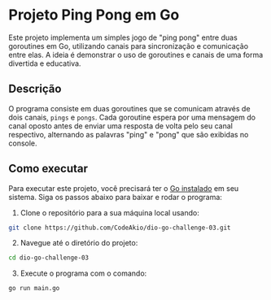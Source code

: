 # Projeto Ping Pong em Go

Este projeto implementa um simples jogo de "ping pong" entre duas goroutines em Go, utilizando canais para sincronização e comunicação entre elas. A ideia é demonstrar o uso de goroutines e canais de uma forma divertida e educativa.

## Descrição

O programa consiste em duas goroutines que se comunicam através de dois canais, `pings` e `pongs`. Cada goroutine espera por uma mensagem do canal oposto antes de enviar uma resposta de volta pelo seu canal respectivo, alternando as palavras "ping" e "pong" que são exibidas no console.

## Como executar

Para executar este projeto, você precisará ter o [Go instalado](https://golang.org/dl/) em seu sistema. Siga os passos abaixo para baixar e rodar o programa:

1. Clone o repositório para a sua máquina local usando:
  ```bash
  git clone https://github.com/CodeAkio/dio-go-challenge-03.git
  ```

2. Navegue até o diretório do projeto:
  ```bash
  cd dio-go-challenge-03
  ```

3. Execute o programa com o comando:
  ```bash
  go run main.go
  ```
